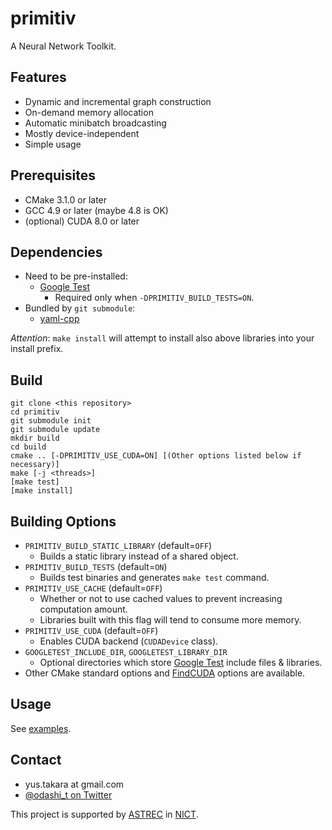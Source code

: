 primitiv
========

A Neural Network Toolkit.


Features
--------

- Dynamic and incremental graph construction
- On-demand memory allocation
- Automatic minibatch broadcasting
- Mostly device-independent
- Simple usage


Prerequisites
-------------

- CMake 3.1.0 or later
- GCC 4.9 or later (maybe 4.8 is OK)
- (optional) CUDA 8.0 or later


Dependencies
------------

- Need to be pre-installed:
  - [Google Test](https://github.com/google/googletest)
    - Required only when `-DPRIMITIV_BUILD_TESTS=ON`.
- Bundled by `git submodule`:
  - [yaml-cpp](https://github.com/jbeder/yaml-cpp)

*Attention*: `make install` will attempt to install also above libraries into
your install prefix.

Build
-----

    git clone <this repository>
    cd primitiv
    git submodule init
    git submodule update
    mkdir build
    cd build
    cmake .. [-DPRIMITIV_USE_CUDA=ON] [(Other options listed below if necessary)]
    make [-j <threads>]
    [make test]
    [make install]

Building Options
----------------

- `PRIMITIV_BUILD_STATIC_LIBRARY` (default=`OFF`)
  - Builds a static library instead of a shared object.
- `PRIMITIV_BUILD_TESTS` (default=`ON`)
  - Builds test binaries and generates `make test` command.
- `PRIMITIV_USE_CACHE` (default=`OFF`)
  - Whether or not to use cached values to prevent increasing computation amount.
  - Libraries built with this flag will tend to consume more memory.
- `PRIMITIV_USE_CUDA` (default=`OFF`)
  - Enables CUDA backend (`CUDADevice` class).
- `GOOGLETEST_INCLUDE_DIR`, `GOOGLETEST_LIBRARY_DIR`
  - Optional directories which store [Google Test](https://github.com/google/googletest) include files & libraries.
- Other CMake standard options and [FindCUDA](https://cmake.org/cmake/help/v3.0/module/FindCUDA.html) options are available.

Usage
-----

See [examples](https://github.com/odashi/primitiv/tree/master/example).


Contact
-------

- yus.takara at gmail.com
- [@odashi_t on Twitter](https://twitter.com/odashi_t)

This project is supported by [ASTREC](http://astrec.nict.go.jp/) in [NICT](http://nict.go.jp/).
